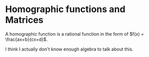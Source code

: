 # Homographic functions and Matrices

A homographic function is a rational function in the form of $f(x) = \frac{ax+b}{cx+d}$.

I think I actually don't know enough algebra to talk about this.